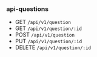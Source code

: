 ### api-questions

 - GET ``` /api/v1/question ```
 - GET ``` /api/v1/question/:id ``` 
 - POST ``` /api/v1/question ``` 
 - PUT ``` /api/v1/question/:id ```
 - DELETE ``` /api/v1/question/:id ```
